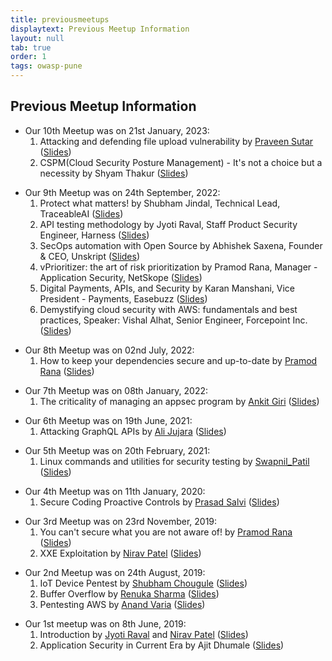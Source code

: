 ```yaml
---
title: previousmeetups
displaytext: Previous Meetup Information
layout: null
tab: true
order: 1
tags: owasp-pune
---
```


Previous Meetup Information
---------------------------------------
<!-- end list -->

- Our 10th Meetup was on 21st January, 2023:
    1. Attacking and defending file upload vulnerability by [Praveen Sutar](https://twitter.com/praveensutar123) ([Slides](meetups/2023/Jan/dependency_security.pdf))
    2. CSPM(Cloud Security Posture Management) - It's not a choice but a necessity by Shyam Thakur ([Slides](meetups/2023/Jan/dependency_security.pdf))


<!-- end list -->
- Our 9th Meetup was on 24th September, 2022:
    1. Protect what matters! by Shubham Jindal, Technical Lead, TraceableAI ([Slides](meetups/2022/September/Protect%20What%20Matters.pptx))
    2. API testing methodology by Jyoti Raval, Staff Product Security Engineer, Harness ([Slides](meetups/2022/September/API%20testing%20methdology%20-%20OWASP%20Pune%20(1).pdf))
    3. SecOps automation with Open Source by Abhishek Saxena, Founder & CEO, Unskript ([Slides](meetups/2022/September/CloudSecOps%20Made%20Easy%20with%20OSS.pptx))
    4. vPrioritizer: the art of risk prioritization by Pramod Rana, Manager - Application Security, NetSkope ([Slides](meetups/2022/September/vPrioritizer%20-%20OWASP%20Pune%20%2B%20API%20Security%20(24_09)%20(1).pdf))
    5. Digital Payments, APIs, and Security by Karan Manshani, Vice President - Payments, Easebuzz ([Slides](meetups/2022/September/Digital%20Payments%2C%20APIs%2C%20and%20Security.pptx))
    6. Demystifying cloud security with AWS: fundamentals and best practices, Speaker: Vishal Alhat, Senior Engineer, Forcepoint Inc. ([Slides](meetups/2022/September/Demystifying_security_API_SECURITY_DAY.pdf))


<!-- end list -->

- Our 8th Meetup was on 02nd July, 2022:
    1. How to keep your dependencies secure and up-to-date by [Pramod Rana](https://twitter.com/iamvarchashva) ([Slides](meetups/2022/July/dependency_security.pdf))


<!-- end list -->

- Our 7th Meetup was on 08th January, 2022:
    1. The criticality of managing an appsec program by [Ankit Giri](https://twitter.com/aankitgiri) ([Slides](https://prezi.com/view/ec9KRdlX3s2qkZJa6VKt/))


<!-- end list -->

- Our 6th Meetup was on 19th June, 2021:
    1. Attacking GraphQL APIs by [Ali Jujara](https://twitter.com/alijujara7) ([Slides](meetups/2021/June/Attacking%20GraphQL%20APIs.pptx))


<!-- end list -->

- Our 5th Meetup was on 20th February, 2021:
    1. Linux commands and utilities for security testing by [Swapnil_Patil](https://twitter.com/sw4pn1lp) ([Slides](meetups/2021/February/Linux_commands_and_utilities_for_security_testing_by_Swapnil_Patil.pdf))


<!-- end list -->

- Our 4th Meetup was on 11th January, 2020:
    1. Secure Coding Proactive Controls by [Prasad
       Salvi](https://twitter.com/prasad_salvi) ([Slides](meetups/2020/January/Secure_Coding_Proactive_Controls-Prasad_Salvi.pdf))

<!-- end list -->
  
- Our 3rd Meetup was on 23rd November, 2019:
    1.  You can't secure what you are not aware of\! by [Pramod
        Rana](https://twitter.com/iamvarchashva)
        ([Slides](meetups/2019/November/Let’s%20Map%20Your%20Network_OWASP_23.11.2019%20(1).pdf))
    2.  XXE Exploitation by [Nirav
        Patel](https://twitter.com/nirav4peace)
        ([Slides](meetups/2019/November/XXE_Exploitation.pdf))

<!-- end list -->

- Our 2nd Meetup was on 24th August, 2019:
    1.  IoT Device Pentest by [Shubham
        Chougule](https://twitter.com/shubhamtc)
        ([Slides](meetups/2019/August/IoT_Device_Pentest_by_Shubham_Chougule.pdf))
    2.  Buffer Overflow by [Renuka
        Sharma](https://twitter.com/renusharma3031)
        ([Slides](meetups/2019/August/Buffer_overflow_by_Renuka_Sharma.pdf))
    3.  Pentesting AWS by [Anand Varia](https://twitter.com/_0xVariable)
        ([Slides](meetups/2019/August/Pentesting_AWS_by_Anand_Varia.pdf))

<!-- end list -->
        
- Our 1st meetup was on 8th June, 2019:
    1.  Introduction by [Jyoti Raval](https://twitter.com/JenyRaval) and
        [Nirav Patel](https://twitter.com/niravvhackky)
        ([Slides](meetups/2019/June/1._OWASP_Pune_First_Meetup.pdf))
    2.  Application Security in Current Era by Ajit Dhumale
        ([Slides](meetups/2019/June/Application_Security_in_Current_Era_-_Ajit_Dhumale.pdf))
